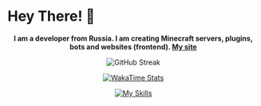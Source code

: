 # Hey There! 👋
<p align="center">
   <b>I am a developer from Russia. I am creating Minecraft servers, plugins, bots and websites (frontend). <a href="https://oarer.space">My site</a></b>
</p>
<p align="center">
   <a>
   <img src="https://streak-stats.demolab.com?user=oarer&theme=nordfox&border_radius=8&date_format=j%2Fn%5B%2FY%5D&card_width=500&card_height=200" alt="GitHub Streak" />
   </a>
</p>
<p align="center">
   <a href="https://wakatime.com/@oarer">
   <img 
      src="https://wakatime.com/badge/user/f3854d81-a8a0-45b2-8208-3b4aa43562db.svg"
      alt="WakaTime Stats"
      /img>
   </a>
</p>
<p align="center">
   <a href="https://skillicons.dev">
      <img src="https://skillicons.dev/icons?i=arch,blender,bun,cloudflare,cs,css,discord,discordjs,docker,elysia,git,github,html,idea,javascript,kotlin,linux,markdown,maven,mysql,nextjs,nodejs,npm,obsidian,php,postgresql,powershell,prisma,python,react,rust,stackoverflow,tailwindcss,typescript,unity,vercel,visualstudio,vite,vscode,windows&theme=dark&perline=8" alt="My Skills" />
   </a>
</p>
